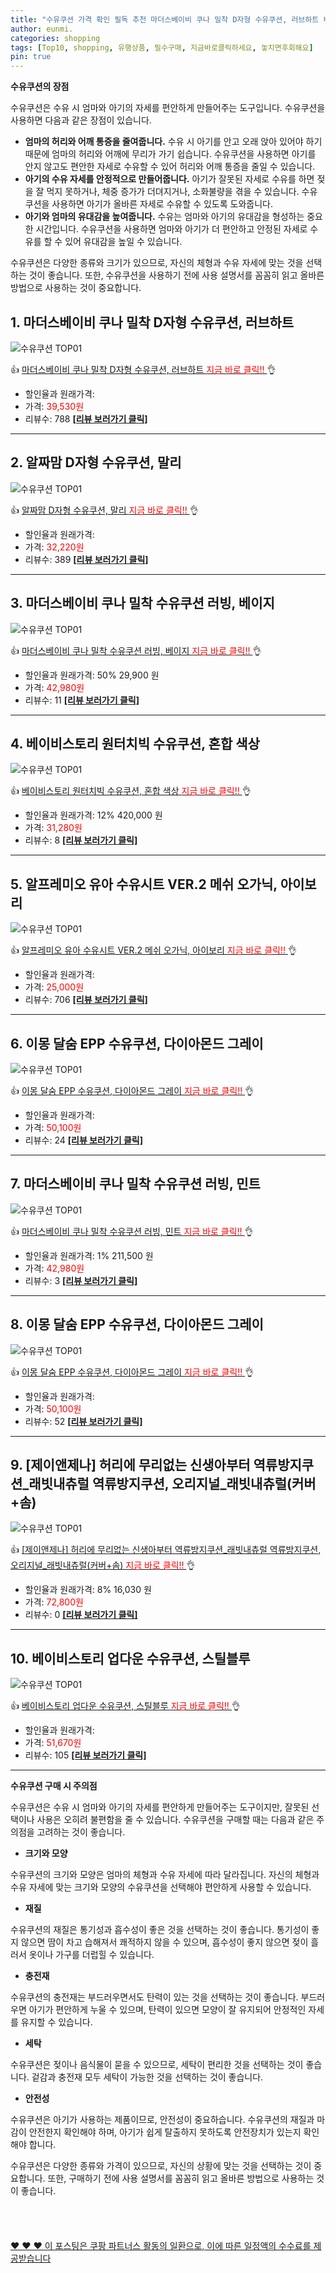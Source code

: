 ```yaml
---
title: "수유쿠션 가격 확인 필독 추천 마더스베이비 쿠나 밀착 D자형 수유쿠션, 러브하트 비교 장점 구매가이드"
author: eunmi.
categories: shopping
tags: [Top10, shopping, 유행상품, 필수구매, 지금바로클릭하세요, 놓치면후회해요]
pin: true
---
```

**수유쿠션의 장점**

수유쿠션은 수유 시 엄마와 아기의 자세를 편안하게 만들어주는 도구입니다. 수유쿠션을 사용하면 다음과 같은 장점이 있습니다.

* **엄마의 허리와 어깨 통증을 줄여줍니다.** 수유 시 아기를 안고 오래 앉아 있어야 하기 때문에 엄마의 허리와 어깨에 무리가 가기 쉽습니다. 수유쿠션을 사용하면 아기를 안지 않고도 편안한 자세로 수유할 수 있어 허리와 어깨 통증을 줄일 수 있습니다.
* **아기의 수유 자세를 안정적으로 만들어줍니다.** 아기가 잘못된 자세로 수유를 하면 젖을 잘 먹지 못하거나, 체중 증가가 더뎌지거나, 소화불량을 겪을 수 있습니다. 수유쿠션을 사용하면 아기가 올바른 자세로 수유할 수 있도록 도와줍니다.
* **아기와 엄마의 유대감을 높여줍니다.** 수유는 엄마와 아기의 유대감을 형성하는 중요한 시간입니다. 수유쿠션을 사용하면 엄마와 아기가 더 편안하고 안정된 자세로 수유를 할 수 있어 유대감을 높일 수 있습니다.

수유쿠션은 다양한 종류와 크기가 있으므로, 자신의 체형과 수유 자세에 맞는 것을 선택하는 것이 좋습니다. 또한, 수유쿠션을 사용하기 전에 사용 설명서를 꼼꼼히 읽고 올바른 방법으로 사용하는 것이 중요합니다.

   

## 1. 마더스베이비 쿠나 밀착 D자형 수유쿠션, 러브하트

![수유쿠션 TOP01](https://thumbnail6.coupangcdn.com/thumbnails/remote/230x230ex/image/retail/images/2017/12/13/11/7/a152bcc6-3890-48bd-a094-2f987326821a.jpg)


👍 [마더스베이비 쿠나 밀착 D자형 수유쿠션, 러브하트 <font color=red> 지금 바로 클릭!! </font> ](https://link.coupang.com/re/AFFSDP?lptag=AF3617701&subid=GithubCoopas&pageKey=53029924&traceid=V0-153&itemId=186608158&vendorItemId=3444279460) 👌 


- 할인율과 원래가격: 
- 가격: <span style='color:red'>39,530원</span>
- 리뷰수: 788  [**[리뷰 보러가기 클릭]**](https://link.coupang.com/re/AFFSDP?lptag=AF3617701&subid=GithubCoopas&pageKey=53029924&traceid=V0-153&itemId=186608158&vendorItemId=3444279460)

---


   

## 2. 알짜맘 D자형 수유쿠션, 말리

![수유쿠션 TOP01](https://thumbnail10.coupangcdn.com/thumbnails/remote/230x230ex/image/product/image/vendoritem/2019/01/30/3145434768/9db8f374-d997-4e3a-9f93-e42bed9802c8.jpg)


👍 [알짜맘 D자형 수유쿠션, 말리 <font color=red> 지금 바로 클릭!! </font> ](https://link.coupang.com/re/AFFSDP?lptag=AF3617701&subid=GithubCoopas&pageKey=838807&traceid=V0-153&itemId=400465840&vendorItemId=3145434768) 👌 


- 할인율과 원래가격: 
- 가격: <span style='color:red'>32,220원</span>
- 리뷰수: 389  [**[리뷰 보러가기 클릭]**](https://link.coupang.com/re/AFFSDP?lptag=AF3617701&subid=GithubCoopas&pageKey=838807&traceid=V0-153&itemId=400465840&vendorItemId=3145434768)

---


   

## 3. 마더스베이비 쿠나 밀착 수유쿠션 러빙, 베이지

![수유쿠션 TOP01](https://thumbnail7.coupangcdn.com/thumbnails/remote/230x230ex/image/retail/images/2020/04/13/9/2/8db06c19-03d5-4d3d-adfe-0c9ea0825842.jpg)


👍 [마더스베이비 쿠나 밀착 수유쿠션 러빙, 베이지 <font color=red> 지금 바로 클릭!! </font> ](https://link.coupang.com/re/AFFSDP?lptag=AF3617701&subid=GithubCoopas&pageKey=1458318684&traceid=V0-153&itemId=2509702568&vendorItemId=70502766702) 👌 


- 할인율과 원래가격: 50%  29,900   원
- 가격: <span style='color:red'>42,980원</span>
- 리뷰수: 11  [**[리뷰 보러가기 클릭]**](https://link.coupang.com/re/AFFSDP?lptag=AF3617701&subid=GithubCoopas&pageKey=1458318684&traceid=V0-153&itemId=2509702568&vendorItemId=70502766702)

---


   

## 4. 베이비스토리 원터치빅 수유쿠션, 혼합 색상

![수유쿠션 TOP01](https://thumbnail10.coupangcdn.com/thumbnails/remote/230x230ex/image/retail/images/2019/11/08/19/3/cafa2d86-9802-41a8-af58-26bbf2e2bfea.jpg)


👍 [베이비스토리 원터치빅 수유쿠션, 혼합 색상 <font color=red> 지금 바로 클릭!! </font> ](https://link.coupang.com/re/AFFSDP?lptag=AF3617701&subid=GithubCoopas&pageKey=335173053&traceid=V0-153&itemId=1069629474&vendorItemId=5557691346) 👌 


- 할인율과 원래가격: 12%  420,000   원
- 가격: <span style='color:red'>31,280원</span>
- 리뷰수: 8  [**[리뷰 보러가기 클릭]**](https://link.coupang.com/re/AFFSDP?lptag=AF3617701&subid=GithubCoopas&pageKey=335173053&traceid=V0-153&itemId=1069629474&vendorItemId=5557691346)

---


   

## 5. 알프레미오 유아 수유시트 VER.2 메쉬 오가닉, 아이보리

![수유쿠션 TOP01](https://thumbnail7.coupangcdn.com/thumbnails/remote/230x230ex/image/retail/images/2414583508298563-83d1ffca-342b-46da-8d31-f42ac7861874.jpg)


👍 [알프레미오 유아 수유시트 VER.2 메쉬 오가닉, 아이보리 <font color=red> 지금 바로 클릭!! </font> ](https://link.coupang.com/re/AFFSDP?lptag=AF3617701&subid=GithubCoopas&pageKey=217817134&traceid=V0-153&itemId=169667672&vendorItemId=3403945198) 👌 


- 할인율과 원래가격: 
- 가격: <span style='color:red'>25,000원</span>
- 리뷰수: 706  [**[리뷰 보러가기 클릭]**](https://link.coupang.com/re/AFFSDP?lptag=AF3617701&subid=GithubCoopas&pageKey=217817134&traceid=V0-153&itemId=169667672&vendorItemId=3403945198)

---


   

## 6. 이몽 달숨 EPP 수유쿠션, 다이아몬드 그레이

![수유쿠션 TOP01](https://thumbnail9.coupangcdn.com/thumbnails/remote/230x230ex/image/retail/images/2982293966082658-170bcabb-b196-4626-bf80-bf870c5b0bb6.jpg)


👍 [이몽 달숨 EPP 수유쿠션, 다이아몬드 그레이 <font color=red> 지금 바로 클릭!! </font> ](https://link.coupang.com/re/AFFSDP?lptag=AF3617701&subid=GithubCoopas&pageKey=5750472701&traceid=V0-153&itemId=9707897263&vendorItemId=76991760997) 👌 


- 할인율과 원래가격: 
- 가격: <span style='color:red'>50,100원</span>
- 리뷰수: 24  [**[리뷰 보러가기 클릭]**](https://link.coupang.com/re/AFFSDP?lptag=AF3617701&subid=GithubCoopas&pageKey=5750472701&traceid=V0-153&itemId=9707897263&vendorItemId=76991760997)

---


   

## 7. 마더스베이비 쿠나 밀착 수유쿠션 러빙, 민트

![수유쿠션 TOP01](https://thumbnail7.coupangcdn.com/thumbnails/remote/230x230ex/image/retail/images/2020/04/13/9/4/18169aff-f137-4dce-9c5f-a14e9b60c4ab.jpg)


👍 [마더스베이비 쿠나 밀착 수유쿠션 러빙, 민트 <font color=red> 지금 바로 클릭!! </font> ](https://link.coupang.com/re/AFFSDP?lptag=AF3617701&subid=GithubCoopas&pageKey=1458318684&traceid=V0-153&itemId=2509702569&vendorItemId=70502766703) 👌 


- 할인율과 원래가격: 1%  211,500   원
- 가격: <span style='color:red'>42,980원</span>
- 리뷰수: 3  [**[리뷰 보러가기 클릭]**](https://link.coupang.com/re/AFFSDP?lptag=AF3617701&subid=GithubCoopas&pageKey=1458318684&traceid=V0-153&itemId=2509702569&vendorItemId=70502766703)

---


   

## 8. 이몽 달숨 EPP 수유쿠션, 다이아몬드 그레이

![수유쿠션 TOP01](https://thumbnail9.coupangcdn.com/thumbnails/remote/230x230ex/image/retail/images/2982293966082658-170bcabb-b196-4626-bf80-bf870c5b0bb6.jpg)


👍 [이몽 달숨 EPP 수유쿠션, 다이아몬드 그레이 <font color=red> 지금 바로 클릭!! </font> ](https://link.coupang.com/re/AFFSDP?lptag=AF3617701&subid=GithubCoopas&pageKey=5750472701&traceid=V0-153&itemId=9707897263&vendorItemId=76991760997) 👌 


- 할인율과 원래가격: 
- 가격: <span style='color:red'>50,100원</span>
- 리뷰수: 52  [**[리뷰 보러가기 클릭]**](https://link.coupang.com/re/AFFSDP?lptag=AF3617701&subid=GithubCoopas&pageKey=5750472701&traceid=V0-153&itemId=9707897263&vendorItemId=76991760997)

---


   

## 9. [제이앤제나] 허리에 무리없는 신생아부터 역류방지쿠션_래빗내츄럴 역류방지쿠션, 오리지널_래빗내츄럴(커버+솜)

![수유쿠션 TOP01](https://thumbnail9.coupangcdn.com/thumbnails/remote/230x230ex/image/vendor_inventory/0fbe/961c4c56aa344635e5870e378e2884d56c295c06a33929a64505a7e2c2e2.jpg)


👍 [[제이앤제나] 허리에 무리없는 신생아부터 역류방지쿠션_래빗내츄럴 역류방지쿠션, 오리지널_래빗내츄럴(커버+솜) <font color=red> 지금 바로 클릭!! </font> ](https://link.coupang.com/re/AFFSDP?lptag=AF3617701&subid=GithubCoopas&pageKey=7520396513&traceid=V0-153&itemId=19723207662&vendorItemId=4617434086) 👌 


- 할인율과 원래가격: 8%  16,030   원
- 가격: <span style='color:red'>72,800원</span>
- 리뷰수: 0  [**[리뷰 보러가기 클릭]**](https://link.coupang.com/re/AFFSDP?lptag=AF3617701&subid=GithubCoopas&pageKey=7520396513&traceid=V0-153&itemId=19723207662&vendorItemId=4617434086)

---


   

## 10. 베이비스토리 업다운 수유쿠션, 스틸블루

![수유쿠션 TOP01](https://thumbnail7.coupangcdn.com/thumbnails/remote/230x230ex/image/retail/images/2022/08/24/18/4/d81844b8-e241-4b79-bed6-800f9d584ef2.jpg)


👍 [베이비스토리 업다운 수유쿠션, 스틸블루 <font color=red> 지금 바로 클릭!! </font> ](https://link.coupang.com/re/AFFSDP?lptag=AF3617701&subid=GithubCoopas&pageKey=6729610781&traceid=V0-153&itemId=15675903675&vendorItemId=82891368747) 👌 


- 할인율과 원래가격: 
- 가격: <span style='color:red'>51,670원</span>
- 리뷰수: 105  [**[리뷰 보러가기 클릭]**](https://link.coupang.com/re/AFFSDP?lptag=AF3617701&subid=GithubCoopas&pageKey=6729610781&traceid=V0-153&itemId=15675903675&vendorItemId=82891368747)

---
**수유쿠션 구매 시 주의점**

수유쿠션은 수유 시 엄마와 아기의 자세를 편안하게 만들어주는 도구이지만, 잘못된 선택이나 사용은 오히려 불편함을 줄 수 있습니다. 수유쿠션을 구매할 때는 다음과 같은 주의점을 고려하는 것이 좋습니다.

* **크기와 모양**

수유쿠션의 크기와 모양은 엄마의 체형과 수유 자세에 따라 달라집니다. 자신의 체형과 수유 자세에 맞는 크기와 모양의 수유쿠션을 선택해야 편안하게 사용할 수 있습니다.

* **재질**

수유쿠션의 재질은 통기성과 흡수성이 좋은 것을 선택하는 것이 좋습니다. 통기성이 좋지 않으면 땀이 차고 습해져서 쾌적하지 않을 수 있으며, 흡수성이 좋지 않으면 젖이 흘러서 옷이나 가구를 더럽힐 수 있습니다.

* **충전재**

수유쿠션의 충전재는 부드러우면서도 탄력이 있는 것을 선택하는 것이 좋습니다. 부드러우면 아기가 편안하게 누울 수 있으며, 탄력이 있으면 모양이 잘 유지되어 안정적인 자세를 유지할 수 있습니다.

* **세탁**

수유쿠션은 젖이나 음식물이 묻을 수 있으므로, 세탁이 편리한 것을 선택하는 것이 좋습니다. 겉감과 충전재 모두 세탁이 가능한 것을 선택하는 것이 좋습니다.

* **안전성**

수유쿠션은 아기가 사용하는 제품이므로, 안전성이 중요하습니다. 수유쿠션의 재질과 마감이 안전한지 확인해야 하며, 아기가 쉽게 탈출하지 못하도록 안전장치가 있는지 확인해야 합니다.

수유쿠션은 다양한 종류와 가격이 있으므로, 자신의 상황에 맞는 것을 선택하는 것이 중요합니다. 또한, 구매하기 전에 사용 설명서를 꼼꼼히 읽고 올바른 방법으로 사용하는 것이 좋습니다.<br><br><br><br><br> [ ❤ ❤ ❤ 이 포스팅은 쿠팡 파트너스 활동의 일환으로, 이에 따른 일정액의 수수료를 제공받습니다](https://link.coupang.com/a/bcEFyh)